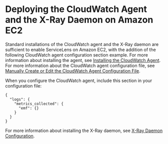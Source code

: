 # Deploying the CloudWatch Agent and the X\-Ray Daemon on Amazon EC2<a name="deploy_servicelens_CloudWatch_agent_deploy_EC2"></a>

Standard installations of the CloudWatch agent and the X\-Ray daemon are sufficient to enable ServiceLens on Amazon EC2, with the addition of the following CloudWatch agent configuration section example\. For more information about installing the agent, see [Installing the CloudWatch Agent](install-CloudWatch-Agent-on-EC2-Instance.md)\. For more information about the CloudWatch agent configuration file, see [ Manually Create or Edit the CloudWatch Agent Configuration File](CloudWatch-Agent-Configuration-File-Details.md)\.

When you configure the CloudWatch agent, include this section in your configuration file:

```
{
  "logs": {
    "metrics_collected": {
      "emf": {}
    }
  }
}
```

For more information about installing the X\-Ray daemon, see [X\-Ray Daemon Configuration](https://docs.aws.amazon.com/xray/latest/devguide/xray-daemon-configuration.html)\.